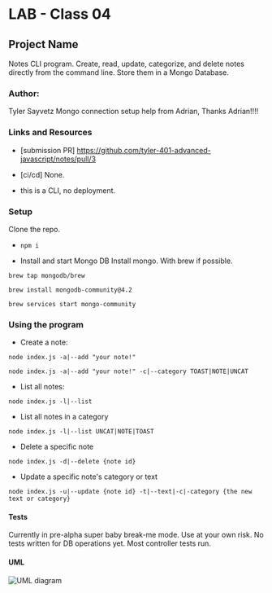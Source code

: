 # LAB - Class 04

## Project Name
Notes CLI program. Create, read, update, categorize, and delete notes directly from the command line. Store them in a Mongo Database. 

### Author:
Tyler Sayvetz
Mongo connection setup help from Adrian, Thanks Adrian!!!!

### Links and Resources

- [submission PR] https://github.com/tyler-401-advanced-javascript/notes/pull/3  
- [ci/cd] None.

- this is a CLI, no deployment.

### Setup
Clone the repo.

- `npm i`


- Install and start Mongo DB
Install mongo. With brew if possible. 

`brew tap mongodb/brew`

`brew install mongodb-community@4.2`

`brew services start mongo-community`


### Using the program

- Create a note: 

`node index.js -a|--add "your note!"`


`node index.js -a|--add "your note!" -c|--category TOAST|NOTE|UNCAT`

- List all notes: 


`node index.js -l|--list
`

- List all notes in a category

`node index.js -l|--list UNCAT|NOTE|TOAST
`
- Delete a specific note

`node index.js -d|--delete {note id}
`
- Update a specific note's category or text

`node index.js -u|--update {note id} -t|--text|-c|-category {the new text or category}`




#### Tests

Currently in pre-alpha super baby break-me mode. Use at your own risk. No tests written for DB operations yet. Most controller tests run. 



#### UML

![UML diagram]()
